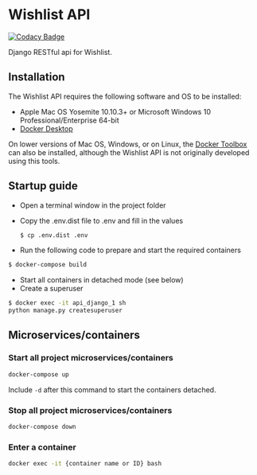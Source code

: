 # Wishlist API
[![Codacy Badge](https://app.codacy.com/project/badge/Grade/f11553d1c0194419b1dcbf104c93992a)](https://www.codacy.com/manual/rinesh.ramadhin/Wishlist-API?utm_source=github.com&amp;utm_medium=referral&amp;utm_content=RineshRamadhin/Wishlist-API&amp;utm_campaign=Badge_Grade)

Django RESTful api for Wishlist.

## Installation

The Wishlist API requires the following software and OS to be installed:

-   Apple Mac OS Yosemite 10.10.3+ or Microsoft Windows 10 Professional/Enterprise 64-bit
-   [Docker Desktop](https://www.docker.com/products/docker-desktop) 

On lower versions of Mac OS, Windows, or on Linux, 
the [Docker Toolbox](https://docs.docker.com/toolbox/toolbox_install_windows/) 
can also be installed, although the Wishlist API is not originally developed using this tools.

## Startup guide

 - Open a terminal window in the project folder
 - Copy the .env.dist file to .env and fill in the values
 
   ``` bash
   $ cp .env.dist .env
   ```

  - Run the following code to prepare and start the required containers

   ``` bash
   $ docker-compose build
   ```

  - Start all containers in detached mode (see below)
  - Create a superuser

   ``` bash
   $ docker exec -it api_django_1 sh
   python manage.py createsuperuser
   ```

## Microservices/containers
### Start all project microservices/containers

``` bash
docker-compose up
```

Include ```-d``` after this command to start the containers detached.

### Stop all project microservices/containers
``` bash
docker-compose down
```

### Enter a container
``` bash
docker exec -it {container name or ID} bash
```
